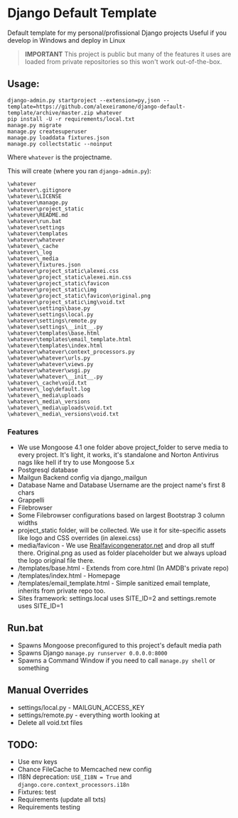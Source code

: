 # Django Default Template
Default template for my personal/profissional Django projects
Useful if you develop in Windows and deploy in Linux

> **IMPORTANT** This project is public but many of the features it uses are loaded from private repositories so this won't work out-of-the-box.

## Usage:

    django-admin.py startproject --extension=py,json --template=https://github.com/alexeiramone/django-default-template/archive/master.zip whatever
    pip install -U -r requirements/local.txt
    manage.py migrate
    manage.py createsuperuser
    manage.py loaddata fixtures.json
    manage.py collectstatic --noinput

Where `whatever` is the projectname.

This will create (where you ran `django-admin.py`):

    \whatever
    \whatever\.gitignore
    \whatever\LICENSE
    \whatever\manage.py
    \whatever\project_static
    \whatever\README.md
    \whatever\run.bat
    \whatever\settings
    \whatever\templates
    \whatever\whatever
    \whatever\_cache
    \whatever\_log
    \whatever\_media
    \whatever\fixtures.json
    \whatever\project_static\alexei.css
    \whatever\project_static\alexei.min.css
    \whatever\project_static\favicon
    \whatever\project_static\img
    \whatever\project_static\favicon\original.png
    \whatever\project_static\img\void.txt
    \whatever\settings\base.py
    \whatever\settings\local.py
    \whatever\settings\remote.py
    \whatever\settings\__init__.py
    \whatever\templates\base.html
    \whatever\templates\email_template.html
    \whatever\templates\index.html
    \whatever\whatever\context_processors.py
    \whatever\whatever\urls.py
    \whatever\whatever\views.py
    \whatever\whatever\wsgi.py
    \whatever\whatever\__init__.py
    \whatever\_cache\void.txt
    \whatever\_log\default.log
    \whatever\_media\uploads
    \whatever\_media\_versions
    \whatever\_media\uploads\void.txt
    \whatever\_media\_versions\void.txt

### Features
- We use Mongoose 4.1 one folder above project_folder to serve media to every project. It's light, it works, it's standalone and Norton Antivirus nags like hell if try to use Mongoose 5.x
- Postgresql database
- Mailgun Backend config via django_mailgun
- Database Name and Database Username are the project name's first 8 chars
- Grappelli
- Filebrowser
- Some Filebrowser configurations based on largest Bootstrap 3 column widths
- project_static folder, will be collected. We use it for site-specific assets like logo and CSS overrides (in alexei.css)
- media/favicon - We use [Realfavicongenerator.net](http://realfavicongenerator.net/) and drop all stuff there. Original.png as used as folder placeholder but we always upload the logo original file there.
- /templates/base.html - Extends from core.html (In AMDB's private repo)
- /templates/index.html - Homepage
- /templates/email_template.html - Simple sanitized email template, inherits from private repo too.
- Sites framework: settings.local uses SITE_ID=2 and settings.remote uses SITE_ID=1

## Run.bat
- Spawns Mongoose preconfigured to this project's default media path
- Spawns Django `manage.py runserver 0.0.0.0:8000`
- Spawns a Command Window if you need to call `manage.py shell` or something

## Manual Overrides
- settings/local.py - MAILGUN_ACCESS_KEY
- settings/remote.py - everything worth looking at
- Delete all void.txt files


## TODO:
- Use env keys
- Chance FileCache to Memcached new config
- I18N deprecation: `USE_I18N = True` and `django.core.context_processors.i18n`
- Fixtures: test
- Requirements (update all txts)
- Requirements testing

